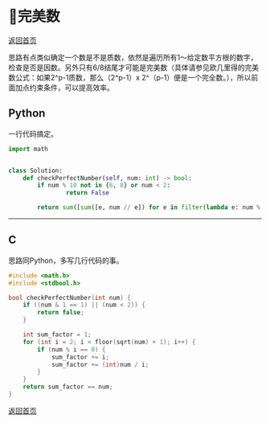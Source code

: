 # 完美数
[返回首页](../README.md)

思路有点类似确定一个数是不是质数，依然是遍历所有1～给定数平方根的数字，检查是否是因数。另外只有6/8结尾才可能是完美数（具体请参见欧几里得的完美数公式：如果2^p-1质数，那么（2^p-1）x 2^（p-1）便是一个完全数。），所以前面加点约束条件，可以提高效率。
## Python
一行代码搞定。
```python
import math


class Solution:
    def checkPerfectNumber(self, num: int) -> bool:
        if num % 10 not in {6, 8} or num < 2:
                return False

        return sum([sum([e, num // e]) for e in filter(lambda e: num % e == 0, range(2, math.floor(math.sqrt(num) + 1)))]) + 1 == num

```
---

## C
思路同Python，多写几行代码的事。
```c
#include <math.h>
#include <stdbool.h>

bool checkPerfectNumber(int num) {
    if ((num & 1 == 1) || (num < 2)) {
        return false;
    }

    int sum_factor = 1;
    for (int i = 2; i < floor(sqrt(num) + 1); i++) {
        if (num % i == 0) {
            sum_factor += i;
            sum_factor += (int)num / i;
        }
    }
    return sum_factor == num;
}
```
[返回首页](../README.md)